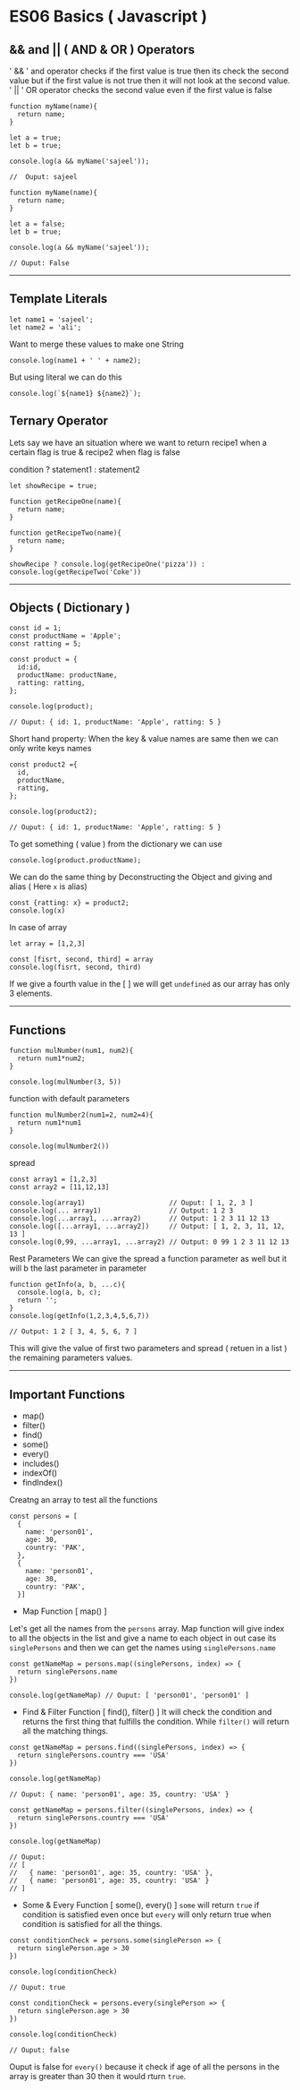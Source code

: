 # ES06 Basics ( Javascript )

## && and || ( AND  & OR ) Operators

' && ' and operator checks if the first value is true then its check the second value  but if the first value is not true then it will not look at the second value.
' || ' OR operator checks the second value even if the first value is false

```
function myName(name){
  return name;
}

let a = true;
let b = true;

console.log(a && myName('sajeel'));

//  Ouput: sajeel

```
```
function myName(name){
  return name;
}

let a = false;
let b = true;

console.log(a && myName('sajeel'));

// Ouput: False

```

---

## Template Literals

```
let name1 = 'sajeel';
let name2 = 'ali';
```

Want to merge these values to make one String
```
console.log(name1 + ' ' + name2);
```

But using literal we can do this 
```
console.log(`${name1} ${name2}`);
```

## Ternary Operator

Lets say we have an situation where we want to return recipe1 when a certain flag is true & recipe2 when flag is false

condition ? statement1 : statement2
```
let showRecipe = true;

function getRecipeOne(name){
  return name;
}

function getRecipeTwo(name){
  return name;
}

showRecipe ? console.log(getRecipeOne('pizza')) : 
console.log(getRecipeTwo('Coke'))
```

---

## Objects ( Dictionary )

```
const id = 1;
const productName = 'Apple';
const ratting = 5;

const product = {
  id:id,
  productName: productName,
  ratting: ratting,
};

console.log(product);

// Ouput: { id: 1, productName: 'Apple', ratting: 5 }
```

Short hand property: When the key & value names are same then we can only write keys names

```
const product2 ={
  id,
  productName,
  ratting,
};

console.log(product2);

// Ouput: { id: 1, productName: 'Apple', ratting: 5 }
```

To get something ( value ) from the dictionary we can use 

```
console.log(product.productName);
```

We can do the same thing by Deconstructing the Object and giving and alias ( Here `x` is alias)

```
const {ratting: x} = product2;
console.log(x)
```

In case of array 

```
let array = [1,2,3]

const [fisrt, second, third] = array
console.log(fisrt, second, third)
```

If we give a fourth value in the [ ] we will get `undefined` as our array has only 3 elements.

---

## Functions 

```
function mulNumber(num1, num2){
  return num1*num2;
}

console.log(mulNumber(3, 5))
```

function with default parameters 

```
function mulNumber2(num1=2, num2=4){
  return num1*num1
}

console.log(mulNumber2())
```

spread

```
const array1 = [1,2,3]
const array2 = [11,12,13]

console.log(array1)                     // Ouput: [ 1, 2, 3 ]
console.log(... array1)                 // Output: 1 2 3
console.log(...array1, ...array2)       // Output: 1 2 3 11 12 13
console.log([...array1, ...array2])     // Output: [ 1, 2, 3, 11, 12, 13 ]
console.log(0,99, ...array1, ...array2) // Output: 0 99 1 2 3 11 12 13
```

Rest Parameters 
We can give the spread a function parameter as well but it will b the last parameter in parameter 

```
function getInfo(a, b, ...c){
  console.log(a, b, c);
  return '';
}
console.log(getInfo(1,2,3,4,5,6,7))

// Output: 1 2 [ 3, 4, 5, 6, 7 ]
```
This will give the value of first two parameters and spread ( retuen in a list ) the remaining parameters values.

---

## Important Functions
- map()
- filter()
- find()
- some()
- every()
- includes()
- indexOf()
- findIndex()

Creatng an array to test all the functions 

```
const persons = [
  {
    name: 'person01',
    age: 30,
    country: 'PAK',
  },
  {
    name: 'person01',
    age: 30,
    country: 'PAK',
  }]
```

- Map Function [ map() ]

Let's get all the names from the `persons` array. Map function will give index to all the objects in the list
and give a name to each object in out case its `singlePersons` and then we can get the names using `singlePersons.name`
  
```
const getNameMap = persons.map((singlePersons, index) => {
  return singlePersons.name
})
  
console.log(getNameMap) // Ouput: [ 'person01', 'person01' ]
```

- Find & Filter Function [ find(), filter() ]
It will check the condition and returns the first thing that fulfills the condition. While `filter()` will return all the matching things.

```
const getNameMap = persons.find((singlePersons, index) => {
  return singlePersons.country === 'USA'
})
  
console.log(getNameMap) 

// Ouput: { name: 'person01', age: 35, country: 'USA' }
```
  
```
const getNameMap = persons.filter((singlePersons, index) => {
  return singlePersons.country === 'USA'
})
  
console.log(getNameMap) 

// Ouput: 
// [
//   { name: 'person01', age: 35, country: 'USA' },
//   { name: 'person01', age: 35, country: 'USA' }
// ]
```

- Some & Every Function [ some(), every() ]
`some` will return `true` if condition is satisfied even once but `every` will only return true when condition is satisfied for all the things.

```
const conditionCheck = persons.some(singlePerson => {
  return singlePerson.age > 30
})

console.log(conditionCheck)

// Ouput: true
```

```
const conditionCheck = persons.every(singlePerson => {
  return singlePerson.age > 30
})

console.log(conditionCheck)

// Ouput: false
```

Ouput is false for `every()` because it check if age of all the persons in the array is greater than 30 then it would rturn `true`.